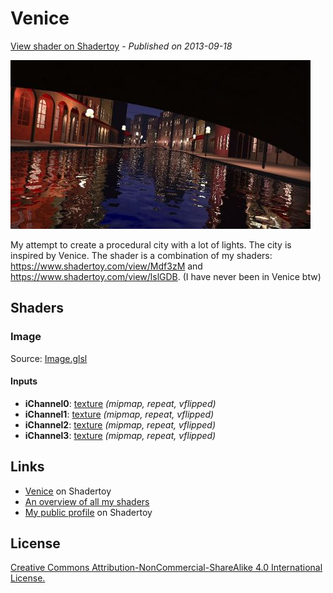 ﻿# Venice
[View shader on Shadertoy](https://www.shadertoy.com/view/MdXGW2) - _Published on 2013-09-18_ 

![thumbnail](./thumbnail.jpg)


My attempt to create a procedural city with a lot of lights. The city is inspired by Venice.
The shader is a combination of my shaders: https://www.shadertoy.com/view/Mdf3zM and
https://www.shadertoy.com/view/lslGDB.
(I have never been in Venice btw)


## Shaders

### Image

Source: [Image.glsl](./Image.glsl)

#### Inputs

 * **iChannel0**: [texture](https://shadertoy.com/media/a/3083c722c0c738cad0f468383167a0d246f91af2bfa373e9c5c094fb8c8413e0.png) _(mipmap, repeat, vflipped)_
 * **iChannel1**: [texture](https://shadertoy.com/media/a/10eb4fe0ac8a7dc348a2cc282ca5df1759ab8bf680117e4047728100969e7b43.jpg) _(mipmap, repeat, vflipped)_
 * **iChannel2**: [texture](https://shadertoy.com/media/a/92d7758c402f0927011ca8d0a7e40251439fba3a1dac26f5b8b62026323501aa.jpg) _(mipmap, repeat, vflipped)_
 * **iChannel3**: [texture](https://shadertoy.com/media/a/1f7dca9c22f324751f2a5a59c9b181dfe3b5564a04b724c657732d0bf09c99db.jpg) _(mipmap, repeat, vflipped)_

## Links
* [Venice](https://www.shadertoy.com/view/MdXGW2) on Shadertoy
* [An overview of all my shaders](https://reindernijhoff.net/shadertoy/)
* [My public profile](https://www.shadertoy.com/user/reinder) on Shadertoy

## License

[Creative Commons Attribution-NonCommercial-ShareAlike 4.0 International License.](https://creativecommons.org/licenses/by-nc-sa/4.0/)
